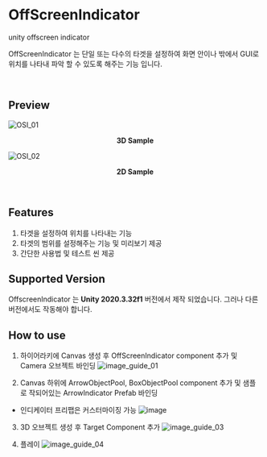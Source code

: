 # OffScreenIndicator
unity offscreen indicator

OffScreenIndicator 는 단일 또는 다수의 타겟을 설정하여 화면 안이나 밖에서 GUI로 위치를 나타내 파악 할 수 있도록 해주는 기능 입니다.

<br>

## Preview
![OSI_01](https://user-images.githubusercontent.com/25737436/175325763-877f73e2-2e8e-4ec8-ac3d-2a8c425510bc.gif)
<p align="center">
<b> 3D Sample
</b>
<br>
</p>

![OSI_02](https://user-images.githubusercontent.com/25737436/175326312-812cfc5f-bfff-470b-a8cc-c4fce69e430c.gif)
<p align="center">
<b> 2D Sample
</b>
<br>
</p>
<br>


## Features
1. 타겟을 설정하여 위치를 나타내는 기능
2. 타겟의 범위를 설정해주는 기능 및 미리보기 제공
3. 간단한 사용법 및 테스트 씬 제공


## Supported Version
OffscreenIndicator 는 **Unity 2020.3.32f1** 버전에서 제작 되었습니다. 그러나 다른 버전에서도 작동해야 합니다.


## How to use
1. 하이어라키에 Canvas 생성 후 OffScreenIndicator component 추가 및 Camera 오브젝트 바인딩
![image_guide_01](https://user-images.githubusercontent.com/25737436/175328468-26b553dd-15bf-43ed-abf0-e50677d092b9.PNG)

2. Canvas 하위에 ArrowObjectPool, BoxObjectPool component 추가 및 샘플로 작되어있는 ArrowIndicator Prefab 바인딩
 - 인디케이터 프리팹은 커스터마이징 가능
![image](https://user-images.githubusercontent.com/25737436/175329249-dbc2ac1d-4408-4dcf-b190-988bd0b3c10e.png)

3. 3D 오브젝트 생성 후 Target Component 추가
![image_guide_03](https://user-images.githubusercontent.com/25737436/175329798-b73e22c2-194e-4180-b0db-9accda019789.PNG)

4. 플레이
![image_guide_04](https://user-images.githubusercontent.com/25737436/175330054-efb08dbe-b224-4537-b8cb-0f1c23b98248.PNG)
